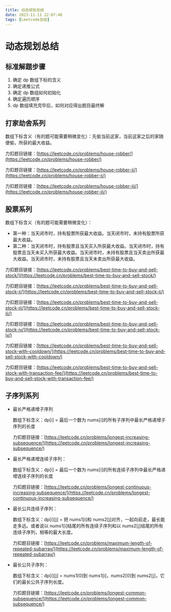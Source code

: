 ```yaml
---
title: 动态规划总结
date: 2023-11-11 22:07:48
tags: [Leetcode总结]
---
```


# 动态规划总结

## 标准解题步骤

1. 确定 dp 数组下标的含义
2. 确定递推公式
3. 确定 dp 数组如何初始化
4. 确定遍历顺序
5. dp 数组填充完毕后，如何对应得出题目最终解

## 打家劫舍系列

数组下标含义（有的题可能需要稍微变化）：先偷当前这家，当前这家之后的家随便偷，所获的最大收益。

力扣题目链接：[https://leetcode.cn/problems/house-robber/](https://leetcode.cn/problems/house-robber/)

力扣题目链接：[https://leetcode.cn/problems/house-robber-ii/](https://leetcode.cn/problems/house-robber-ii/)

力扣题目链接：[https://leetcode.cn/problems/house-robber-iii/](https://leetcode.cn/problems/house-robber-iii/)

## 股票系列

数组下标含义（有的题可能需要稍微变化）：

- 第一种：当天闭市时，持有股票所获最大收益。当天闭市时，未持有股票所获最大收益。
- 第二种：当天闭市时，持有股票且当天买入所获最大收益。当天闭市时，持有股票且当天未买入所获最大收益。当天闭市时，未持有股票且当天卖出所获最大收益。当天闭市时，未持有股票且当天未卖出所获最大收益。

力扣题目链接：[https://leetcode.cn/problems/best-time-to-buy-and-sell-stock/](https://leetcode.cn/problems/best-time-to-buy-and-sell-stock/)

力扣题目链接：[https://leetcode.cn/problems/best-time-to-buy-and-sell-stock-ii/](https://leetcode.cn/problems/best-time-to-buy-and-sell-stock-ii/)

力扣题目链接：[https://leetcode.cn/problems/best-time-to-buy-and-sell-stock-iii/](https://leetcode.cn/problems/best-time-to-buy-and-sell-stock-iii/)

力扣题目链接：[https://leetcode.cn/problems/best-time-to-buy-and-sell-stock-iv/](https://leetcode.cn/problems/best-time-to-buy-and-sell-stock-iv/)

力扣题目链接：[https://leetcode.cn/problems/best-time-to-buy-and-sell-stock-with-cooldown/](https://leetcode.cn/problems/best-time-to-buy-and-sell-stock-with-cooldown/)

力扣题目链接：[https://leetcode.cn/problems/best-time-to-buy-and-sell-stock-with-transaction-fee/](https://leetcode.cn/problems/best-time-to-buy-and-sell-stock-with-transaction-fee/)

## 子序列系列

- 最长严格递增子序列

  数组下标含义：dp[i] = 最后一个数为 nums[i]的所有子序列中最长严格递增子序列的长度

  力扣题目链接：[https://leetcode.cn/problems/longest-increasing-subsequence/](https://leetcode.cn/problems/longest-increasing-subsequence/)

- 最长严格递增连续子序列：

  数组下标含义：dp[i] = 最后一个数为 nums[i]的所有连续子序列中最长严格递增连续子序列的长度

  力扣题目链接：[https://leetcode.cn/problems/longest-continuous-increasing-subsequence/](https://leetcode.cn/problems/longest-continuous-increasing-subsequence/)

- 最长公共连续子序列：

  数组下标含义：dp[i][j] = 把 nums1[i]和 nums2[j]对齐，一起向前走，最长能走多远。或者说以 nums1[i]结尾的所有连续子序列和以 nums2[j]结尾的所有连续子序列，相等的最大长度。

  力扣题目链接：[https://leetcode.cn/problems/maximum-length-of-repeated-subarray/](https://leetcode.cn/problems/maximum-length-of-repeated-subarray/)

- 最长公共子序列：

  数组下标含义：dp[i][j] = nums1[0]到 nums1[i]，nums2[0]到 nums2[j]，它们的最长公共子序列长度。

  力扣题目链接：[https://leetcode.cn/problems/longest-common-subsequence/](https://leetcode.cn/problems/longest-common-subsequence/)
